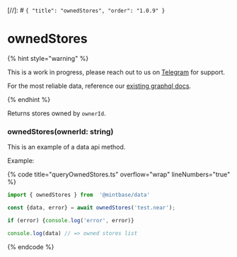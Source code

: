 [//]: # `{ "title": "ownedStores", "order": "1.0.9" }`
# ownedStores


{% hint style="warning" %}

This is a work in progress, please reach out to us on [Telegram](https://t.me/mintdev) for support.

For the most reliable data, reference our [existing graphql docs](https://docs.mintbase.io/dev/read-data/mintbase-graph).

{% endhint %}




Returns stores owned by `ownerId`.



### ownedStores(ownerId: string)



This is an example of a data api method.




Example:



{% code title="queryOwnedStores.ts" overflow="wrap" lineNumbers="true" %}

```typescript
import { ownedStores } from  '@mintbase/data'

const {data, error} = await ownedStores('test.near');

if (error) {console.log('error', error)}

console.log(data) // => owned stores list

```

{% endcode %}